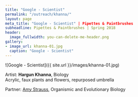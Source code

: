 ```yaml
---
title: "Google - Scientist"
permalink: "/outreach/khanna/"
layout: page
meta_title: "Google - Scientist" | Pipettes & Paintbrushes
subheadline: Pipettes & Paintbrushes | Spring 2018
header:
  image_fullwidth: you-can-delete-me-header.png
gallery:
- image_url: khanna-01.jpg
  caption: "Google - Scientist"
---
```


![Google - Scientist]({{ site.url }}/images/khanna-01.jpg)

Artist: **Hargun Khanna**, Biology<br>
Acrylic, faux plants and flowers, repurposed umbrella

Partner: [Amy Strauss](http://thatslifesci.com/authors/astrauss), Organismic and Evolutionary Biology
